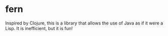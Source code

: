 # fern

Inspired by Clojure, this is a library that allows the use of Java as if it were a Lisp.
It is inefficient, but it is fun!
        